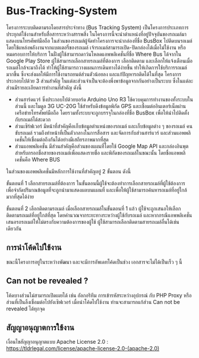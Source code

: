 # Bus-Tracking-System
โครงการระบบติดตามรถโดยสารประจำทาง (Bus Tracking System) เป็นโครงการประเภทการประยุกต์ใช้งานสำหรับสื่อสารระหว่างสรรพสิ่ง ในโครงการนี้จะนำตำแหน่งที่อยู่ปัจจุบันของรถเมล์มาแสดงบนโทรศัพท์มือถือ ในส่วนของรถเมล์ผู้จัดทำโครงการจะนำกล่องที่ชื่อ BusBox ไปติดบนรถเมล์ โดยใช้แหล่งพลังงานจากแบตเตอรี่ของรถเมล์ เจ้ารถเมล์สามารถเปิด-ปิดกล่องได้เมื่อไม่ใช้งาน หรือหมดรอบการให้บริการ ในฝั่งผู้ใช้สามารถดาว์นโหลดแอพพลิเคชั่นที่ชื่อ Where Bus ได้จากใน Google Play Store ผู้ใช้สามารถเลือกสายรถเมล์ที่ต้องการ เลือกติดตาม และเลือกให้แจ้งเตือนเมื่อรถเมล์ใกล้จะมาถึงได้ ทำให้ผู้ใช้สามารถวางแผนการเดินทางได้ง่ายขึ้น ทำให้เกิดการใช้บริการรถเมล์มากขึ้น ซึ่งจะส่งผลให้มีการใช้งานรถยนต์ส่วนตัวน้อยลง และแก้ปัญหารถติดได้ในที่สุด
โครงการประกอบไปด้วย 3 ส่วนสำคัญ ในแต่ละส่วนจำเป็นจะต้องพึ่งพาข้อมูลจากกันอย่างเป็นระบบ ซึ่งในแต่ละส่วนมีรายละเอียดการทำงานที่สำคัญ ดังนี้

 * ส่วนฮาร์ดแวร์ ซึ่งประกอบไปด้วยบอร์ด Arduino Uno R3 ใช้ควบคุมการทำงานของทั้งระบบในส่วนนี้ และโมดูล 3G UC-20G ใช้สำหรับดึงข้อมูลพิกัด GPS และเชื่อมต่ออินเตอร์เน็ตผ่านเครือข่ายโทรศัพท์มือถือ โดยรวมทั้งระบบจะถูกบรรจุในกล่องที่ชื่อ BusBox เพื่อให้นำไปติดตั้งกับรถเมล์ได้สะดวก
 * ส่วนเซิร์ฟเวอร์ มีหน้าที่สำคัญคือเก็บข้อมูลตำแหน่งของรถเมล์ และเก็บข้อมูลต่าง ๆ ของรถเมล์ คนขับรถเมล์ รวมถึงทำหน้าที่เป็นตัวกลางในการสื่อสาร และจัดการกับส่วนฮาร์แวร์ และส่วนแอพพลิเคชั่นให้เชื่อมต่อถึงกันได้อย่างมีเสถียรภาพมากที่สุด
 * ส่วนแอพพลิเคชั่น มีส่วนสำคัญคือส่วนของแผนที่โดยใช้ Google Map API และกล่องอินพุตสำหรับกรอกชื่อสายของรถเมล์เพื่อแสดงรายชื่อ และพิกัดของรถเมล์ในขณะนั้น โดยชื่อแอพพลิเคชั่นคือ Where BUS

ในส่วนของแอพพลิเคชั่นมีหลักการใช้งานที่สำคัญอยู่ 2 ขั้นตอน ดังนี้

ขั้นตอนที่ 1 เลือกสายรถเมล์ที่ต้องการ ในขั้นตอนนี้ผู้ใช้จะต้องทำการเลือกสายรถเมล์ที่ผู้ใช้ต้องการ เพื่อจำกัดปริมาณข้อมูลที่จะถูกนำมาแสดงผลบนแผนที่ และเพื่อให้ผู้ใช้สามารถค้นหารถเมล์ที่อยู่ใกล้มากที่สุดได้ง่าย

ขั้นตอนที่ 2 เลือกติดตามรถเมล์ เมื่อเลือกสายรถเมล์ในขั้นตอนที่ 1 แล้ว ผู้ใช้จะถูกเสนอให้เลือกติดตามรถเมล์ที่อยู่ใกล้ที่สุด โดยคำนวณจากระยะทางระหว่างผู้ใช้กับรถเมล์ และหากกรณีแอพพลิเคชั่นเสนอรถรถเมล์ให้ไม่ตรงกับความต้องการของผู้ใช้ ผู้ใช้สามารถเลือกติดตามสายรถเมล์อื่นได้เช่นเดียวกัน

## การนำโค้ดไปใช้งาน

ขณะนี้โครงการอยู่ในระหว่างพัฒนา และจะมีการอัพเดทโค้ดเป็นช่วง เอกสารจะไม่ได้เป็นเร็ว ๆ นี้

## Can not be revealed ?

โค้ดบางส่วนไม่สามารถเปิดเผยได้ เช่น อัลกอริทึม การเข้ารหัสระหว่างอุปกรณ์ กับ PHP Proxy หรือส่วนที่เป็นลิ้งเชื่อมต่อไปยังเซิฟเวอร์ เมื่อนำโค้ดไปใช้งาน ท่านจะสามารถแก้ส่วน Can not be revealed ได้ทุกจุด

## สัญญาอนุญาตการใช้งาน

เงื่อนไขสัญญาอนุญาตแบบ Apache License 2.0 : https://tldrlegal.com/license/apache-license-2.0-(apache-2.0)
